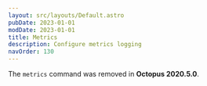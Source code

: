 ```yaml
---
layout: src/layouts/Default.astro
pubDate: 2023-01-01
modDate: 2023-01-01
title: Metrics
description: Configure metrics logging
navOrder: 130
---
```


The `metrics` command was removed in **Octopus 2020.5.0**.